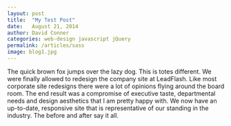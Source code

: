 ```yaml
---
layout: post
title:  "My Test Post"
date:   August 21, 2014
author: David Conner
categories: web-design javascript jQuery
permalink: /articles/sass
image: blog1.jpg
---
```




The quick brown fox jumps over the lazy dog. This is totes different. We were finally allowed to redesign the company site at LeadFlash. Like most corporate site redesigns there were a lot of opinions flying around the board room. The end result was a compromise of executive taste, departmental needs and design aesthetics that I am pretty happy with. We now have an up-to-date, responsive site that is representative of our standing in the industry. The before and after say it all.